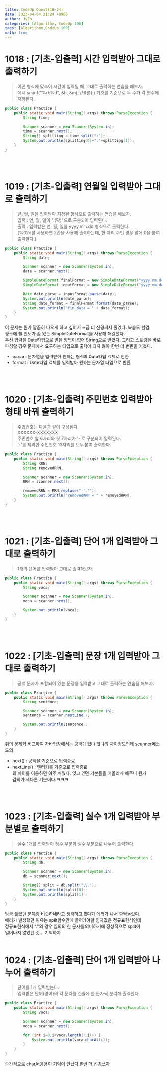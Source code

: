 ```yaml
---
title: CodeUp Quest(18~24)
date: 2023-04-04 21:24 +0900
author: JyZo
categories: [Algorithm, CodeUp 100]
tags: [Algorithmm,CodeUp 100]
math: true
---
```


# 1018 : [기초-입출력] 시간 입력받아 그대로 출력하기
>어떤 형식에 맞추어 시간이 입력될 때, 그대로 출력하는 연습을 해보자.  
>예시 scanf("%d:%d", &h, &m); //콜론(:) 기호를 기준으로 두 수가 각 변수에 저장된다.

```java
public class Practice {
    public static void main(String[] args) throws ParseException {
        String time;

        Scanner scanner = new Scanner(System.in);
        time = scanner.next();
        String[] splitting = time.split(":");
        System.out.println(splitting[0]+":"+splitting[1]);
    }
}
```
<br/>
<br/>

# 1019 : [기초-입출력] 연월일 입력받아 그대로 출력하기
> 년, 월, 일을 입력받아 지정된 형식으로 출력하는 연습을 해보자.  
> 입력 : 연, 월, 일이 ".(닷)"으로 구분되어 입력된다.  
> 출력 : 입력받은 연, 월, 일을 yyyy.mm.dd 형식으로 출력한다.  
>(%02d를 사용하면 2칸을 사용해 출력하는데, 한 자리 수인 경우 앞에 0을 붙여 출력한다.)

```java
public class Practice {
    public static void main(String[] args) throws ParseException {
        String date;

        Scanner scanner = new Scanner(System.in);
        date = scanner.next();

        SimpleDateFormat finalFormat = new SimpleDateFormat("yyyy.mm.dd");
        SimpleDateFormat inputFormat = new SimpleDateFormat("yyyy.mm.dd");

        Date date_parse = inputFormat.parse(date);
        System.out.println(date_parse);
        String date_format = finalFormat.format(date_parse);
        System.out.println("fin_date = " + date_format);
    }
}
```
이 문제는 뭔가 깔끔히 나오게 하고 싶어서 조금 더 신경써서 풀었다. 복습도 할겸  
평소에 쓸 빈도가 좀 있는 SimpleDateFormat을 사용해 해결했다.  
우선 입력을 Date타입으로 받을 방법이 없어 String으로 받았다. 그리고 스트링을 바로  
파싱할 경우 문제에서 요구하는 타입으로 출력이 되지 않아 한번 더 변환을 거쳤다.  
 - parse : 문자열을 입력받아 원하는 형식의 Date타입 객체로 반환
 - format : Date타입 객체를 입력받아 원하는 문자열 타입으로 반환

<br/>
<br/>

# 1020 : [기초-입출력] 주민번호 입력받아 형태 바꿔 출력하기
>주민번호는 다음과 같이 구성된다.  
>XXXXXX-XXXXXXX  
>주민번호 앞 6자리와 뒷 7자리가 '-'로 구분되어 입력된다.   
>'-'를 제외한 주민번호 13자리를 모두 붙여 출력한다.  

```java
public class Practice {
    public static void main(String[] args) throws ParseException {
        String RRN;
        String removedRRN;

        Scanner scanner = new Scanner(System.in);
        RRN = scanner.next();

        removedRRN = RRN.replace("-","");
        System.out.println("removedRRN = " + removedRRN);
    }
}
```
<br/>
<br/>

# 1021 : [기초-입출력] 단어 1개 입력받아 그대로 출력하기
> 1개의 단어를 입력받아 그대로 출력해보자.  

```java
public class Practice {
    public static void main(String[] args) throws ParseException {
        String voca;

        Scanner scanner = new Scanner(System.in);
        voca = scanner.next();

        System.out.println(voca);
    }
}
```
<br/>
<br/>

# 1022 : [기초-입출력] 문장 1개 입력받아 그대로 출력하기
>공백 문자가 포함되어 있는 문장을 입력받고 그대로 출력하는 연습을 해보자.  

```java
public class Practice {
    public static void main(String[] args) throws ParseException {
        String sentence;

        Scanner scanner = new Scanner(System.in);
        sentence = scanner.nextLine();

        System.out.println(sentence);
    }
}
```
위의 문제와 비교하여 자바입장에서는 공백이 있냐 없냐의 차이정도인데
scanner메소드의  
- next() : 공백을 기준으로 입력종료
- nextLine() : 엔터키를 기준으로 입력종료  
의 차이를 이용하면 아주 쉬웠다. 잊고 있던 기본들을 떠올리게 해주니 뭔가  
감회가 색다른 기분이다.ㅋㅋㅋ
<br/>
<br/>

# 1023 : [기초-입출력] 실수 1개 입력받아 부분별로 출력하기
>실수 1개를 입력받아 정수 부분과 실수 부분으로 나누어 출력한다.  

```java
public class Practice {
    public static void main(String[] args) throws ParseException {
        String db;

        Scanner scanner = new Scanner(System.in);
        db = scanner.next();

        String[] split = db.split("\\.");
        System.out.println(split[0]);
        System.out.println(split[1]);
    }
}
```
방금 풀었던 문제랑 비슷하네라고 생각하고 했다가 에러가 나서 깜짝놀랐다.  
에러가 발생했던 이유는 split함수안에 들어가야할 인자값은 정규표현식인데  
정규표현식에서 "."의 경우 임의의 한 문자를 의미하기에 정상적으로 split이  
일어나지 않았던 것....기억하자
<br/>
<br/>

# 1024 : [기초-입출력] 단어 1개 입력받아 나누어 출력하기
>단어를 1개 입력받는다.  
>입력받은 단어(영어)의 각 문자를 한줄에 한 문자씩 분리해 출력한다.

```java
public class Practice {
    public static void main(String[] args) throws ParseException {
        String voca;

        Scanner scanner = new Scanner(System.in);
        voca = scanner.next();

        for (int i=0;i<voca.length();i++) {
            System.out.println(voca.charAt(i));
        }
    }
}
```
순간적으로 charAt응용이 기억이 안났다 한번 더 신경쓰자
<br/>
<br/>
